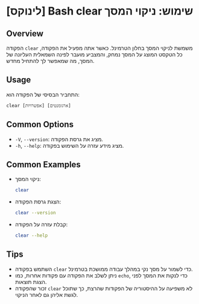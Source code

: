 # [לינוקס] Bash clear שימוש: ניקוי המסך

## Overview
הפקודה `clear` משמשת לניקוי המסך בחלון הטרמינל. כאשר אתה מפעיל את הפקודה, כל הטקסט המוצג על המסך נמחק, והמצביע מועבר לפינה השמאלית העליונה של המסך, מה שמאפשר לך להתחיל מחדש.

## Usage
התחביר הבסיסי של הפקודה הוא:

```
clear [אפשרויות] [ארגומנטים]
```

## Common Options
- `-V`, `--version`: מציג את גרסת הפקודה.
- `-h`, `--help`: מציג מידע עזרה על השימוש בפקודה.

## Common Examples
- ניקוי המסך:
  ```bash
  clear
  ```

- הצגת גרסת הפקודה:
  ```bash
  clear --version
  ```

- קבלת עזרה על הפקודה:
  ```bash
  clear --help
  ```

## Tips
- השתמש בפקודה `clear` כדי לשמור על מסך נקי במהלך עבודה ממושכת בטרמינל.
- ניתן לשלב את הפקודה עם פקודות אחרות, כמו `echo`, כדי לנקות את המסך לפני הצגת תוצאות.
- זכור שהפקודה `clear` לא משפיעה על ההיסטוריה של הפקודות שהרצת, כך שתוכל לגשת אליהן גם לאחר הניקוי.